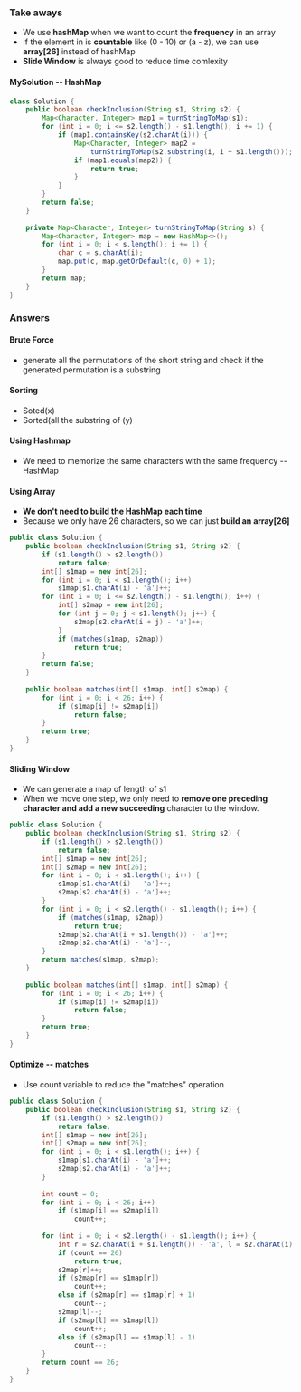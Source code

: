 ### Take aways

* We use **hashMap** when we want to count the **frequency** in an array
* If the element in is **countable** like (0 - 10) or (a - z), we can use **array[26]** instead of hashMap
* **Slide Window** is always good to reduce time comlexity





#### MySolution -- HashMap

```java
class Solution {
    public boolean checkInclusion(String s1, String s2) {
        Map<Character, Integer> map1 = turnStringToMap(s1);
        for (int i = 0; i <= s2.length() - s1.length(); i += 1) {
            if (map1.containsKey(s2.charAt(i))) {
                Map<Character, Integer> map2 = 
                    turnStringToMap(s2.substring(i, i + s1.length()));
                if (map1.equals(map2)) {
                    return true;
                }
            }
        }
        return false;
    }
    
    private Map<Character, Integer> turnStringToMap(String s) {
        Map<Character, Integer> map = new HashMap<>();
        for (int i = 0; i < s.length(); i += 1) {
            char c = s.charAt(i);
            map.put(c, map.getOrDefault(c, 0) + 1);
        }
        return map;
    }
}
```

### Answers

#### Brute Force

* generate all the permutations of the short string and check if the generated permutation is a substring

#### Sorting

* Soted(x) 
* Sorted(all the substring of (y)

#### Using Hashmap 

* We need to memorize the same characters with the same frequency -- HashMap

#### Using Array

* **We don't need to build the HashMap each time**
* Because we only have 26 characters, so we can just **build an array[26]**

```java
public class Solution {
    public boolean checkInclusion(String s1, String s2) {
        if (s1.length() > s2.length())
            return false;
        int[] s1map = new int[26];
        for (int i = 0; i < s1.length(); i++)
            s1map[s1.charAt(i) - 'a']++;
        for (int i = 0; i <= s2.length() - s1.length(); i++) {
            int[] s2map = new int[26];
            for (int j = 0; j < s1.length(); j++) {
                s2map[s2.charAt(i + j) - 'a']++;
            }
            if (matches(s1map, s2map))
                return true;
        }
        return false;
    }
    
    public boolean matches(int[] s1map, int[] s2map) {
        for (int i = 0; i < 26; i++) {
            if (s1map[i] != s2map[i])
                return false;
        }
        return true;
    }
}
```

#### Sliding Window

* We can generate a map of length of s1
* When we move one step, we only need to **remove one preceding character and add a new succeeding** character to the window.

```java
public class Solution {
    public boolean checkInclusion(String s1, String s2) {
        if (s1.length() > s2.length())
            return false;
        int[] s1map = new int[26];
        int[] s2map = new int[26];
        for (int i = 0; i < s1.length(); i++) {
            s1map[s1.charAt(i) - 'a']++;
            s2map[s2.charAt(i) - 'a']++;
        }
        for (int i = 0; i < s2.length() - s1.length(); i++) {
            if (matches(s1map, s2map))
                return true;
            s2map[s2.charAt(i + s1.length()) - 'a']++;
            s2map[s2.charAt(i) - 'a']--;
        }
        return matches(s1map, s2map);
    }
    
    public boolean matches(int[] s1map, int[] s2map) {
        for (int i = 0; i < 26; i++) {
            if (s1map[i] != s2map[i])
                return false;
        }
        return true;
    }
}
```

#### Optimize -- matches

* Use count variable to reduce the "matches" operation

```java
public class Solution {
    public boolean checkInclusion(String s1, String s2) {
        if (s1.length() > s2.length())
            return false;
        int[] s1map = new int[26];
        int[] s2map = new int[26];
        for (int i = 0; i < s1.length(); i++) {
            s1map[s1.charAt(i) - 'a']++;
            s2map[s2.charAt(i) - 'a']++;
        }
        
        int count = 0;
        for (int i = 0; i < 26; i++)
            if (s1map[i] == s2map[i])
                count++;
                
        for (int i = 0; i < s2.length() - s1.length(); i++) {
            int r = s2.charAt(i + s1.length()) - 'a', l = s2.charAt(i) - 'a';
            if (count == 26)
                return true;
            s2map[r]++;
            if (s2map[r] == s1map[r])
                count++;
            else if (s2map[r] == s1map[r] + 1)
                count--;
            s2map[l]--;
            if (s2map[l] == s1map[l])
                count++;
            else if (s2map[l] == s1map[l] - 1)
                count--;
        }
        return count == 26;
    }
}
```

